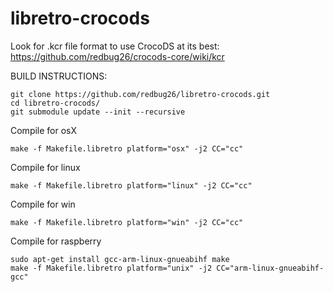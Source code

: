 # libretro-crocods

Look for .kcr file format to use CrocoDS at its best: https://github.com/redbug26/crocods-core/wiki/kcr

BUILD INSTRUCTIONS:

``` 
git clone https://github.com/redbug26/libretro-crocods.git
cd libretro-crocods/
git submodule update --init --recursive
``` 

Compile for osX
``` 
make -f Makefile.libretro platform="osx" -j2 CC="cc" 
```

Compile for linux
``` 
make -f Makefile.libretro platform="linux" -j2 CC="cc" 
```

Compile for win
``` 
make -f Makefile.libretro platform="win" -j2 CC="cc"
```

Compile for raspberry
```
sudo apt-get install gcc-arm-linux-gnueabihf make
make -f Makefile.libretro platform="unix" -j2 CC="arm-linux-gnueabihf-gcc"
```

